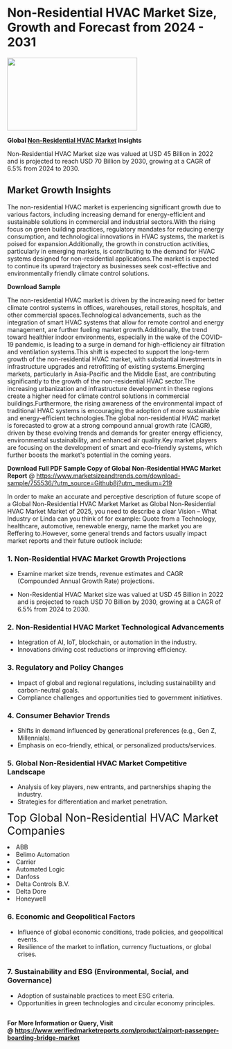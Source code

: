 <H1>Non-Residential HVAC Market Size, Growth and Forecast from 2024 - 2031</H1><img class="aligncenter size-medium wp-image-584254" src="https://thirdeyenews.in/wp-content/uploads/2024/09/Global-Market-Research-300x168.jpeg" alt="" width="300" height="168" /><p><strong>Global&nbsp;<a href="https://www.marketsizeandtrends.com/download-sample/755536/?utm_source=Github8j?utm_medium=219">Non-Residential HVAC Market</a> Insights</strong></p><p>Non-Residential HVAC Market size was valued at USD 45 Billion in 2022 and is projected to reach USD 70 Billion by 2030, growing at a CAGR of 6.5% from 2024 to 2030.</p><p><h2>Market Growth Insights</h2> <p>The non-residential HVAC market is experiencing significant growth due to various factors, including increasing demand for energy-efficient and sustainable solutions in commercial and industrial sectors.With the rising focus on green building practices, regulatory mandates for reducing energy consumption, and technological innovations in HVAC systems, the market is poised for expansion.Additionally, the growth in construction activities, particularly in emerging markets, is contributing to the demand for HVAC systems designed for non-residential applications.The market is expected to continue its upward trajectory as businesses seek cost-effective and environmentally friendly climate control solutions.</p> <p><strong>Download Sample</strong></p> <p>The non-residential HVAC market is driven by the increasing need for better climate control systems in offices, warehouses, retail stores, hospitals, and other commercial spaces.Technological advancements, such as the integration of smart HVAC systems that allow for remote control and energy management, are further fueling market growth.Additionally, the trend toward healthier indoor environments, especially in the wake of the COVID-19 pandemic, is leading to a surge in demand for high-efficiency air filtration and ventilation systems.This shift is expected to support the long-term growth of the non-residential HVAC market, with substantial investments in infrastructure upgrades and retrofitting of existing systems.Emerging markets, particularly in Asia-Pacific and the Middle East, are contributing significantly to the growth of the non-residential HVAC sector.The increasing urbanization and infrastructure development in these regions create a higher need for climate control solutions in commercial buildings.Furthermore, the rising awareness of the environmental impact of traditional HVAC systems is encouraging the adoption of more sustainable and energy-efficient technologies.The global non-residential HVAC market is forecasted to grow at a strong compound annual growth rate (CAGR), driven by these evolving trends and demands for greater energy efficiency, environmental sustainability, and enhanced air quality.Key market players are focusing on the development of smart and eco-friendly systems, which further boosts the market's potential in the coming years.</p> <p><span class=""><strong>Download Full PDF Sample Copy of Global Non-Residential HVAC Market Report</strong> @ <a href="https://www.marketsizeandtrends.com/download-sample/755536/?utm_source=Github8j?utm_medium=219" target="_blank">https://www.marketsizeandtrends.com/download-sample/755536/?utm_source=Github8j?utm_medium=219</a></span></p><p>In order to make an accurate and perceptive description of future scope of a Global&nbsp;Non-Residential HVAC Market Market as Global&nbsp;Non-Residential HVAC Market Market of 2025, you need to describe a clear Vision &ndash; What Industry or Linda can you think of for example: Quote from a Technology, healthcare, automotive, renewable energy, name the market you are Reffering to.However, some general trends and factors usually impact market reports and their future outlook include:</p><h3>1.&nbsp;<strong>Non-Residential HVAC Market Growth Projections</strong></h3><ul><li>Examine market size trends, revenue estimates and CAGR (Compounded Annual Growth Rate) projections.</li><li><p>Non-Residential HVAC Market size was valued at USD 45 Billion in 2022 and is projected to reach USD 70 Billion by 2030, growing at a CAGR of 6.5% from 2024 to 2030.</p></li></ul><h3>2.&nbsp;<strong>Non-Residential HVAC Market Technological Advancements</strong></h3><ul><li>Integration of AI, IoT, blockchain, or automation in the industry.</li><li>Innovations driving cost reductions or improving efficiency.</li></ul><h3>3.&nbsp;<strong>Regulatory and Policy Changes</strong></h3><ul><li>Impact of global and regional regulations, including sustainability and carbon-neutral goals.</li><li>Compliance challenges and opportunities tied to government initiatives.</li></ul><h3>4.&nbsp;<strong>Consumer Behavior Trends</strong></h3><ul><li>Shifts in demand influenced by generational preferences (e.g., Gen Z, Millennials).</li><li>Emphasis on eco-friendly, ethical, or personalized products/services.</li></ul><h3>5.&nbsp;<strong>Global Non-Residential HVAC Market Competitive Landscape</strong></h3><ul><li>Analysis of key players, new entrants, and partnerships shaping the industry.</li><li>Strategies for differentiation and market penetration.</li></ul><p data-pm-slice="1 1 []"><span style="color: inherit; font-family: inherit; font-size: 25px;">Top Global Non-Residential HVAC Market Companies</span></p><div class="" data-test-id=""><p><li>ABB</li><li> Belimo Automation</li><li> Carrier</li><li> Automated Logic</li><li> Danfoss</li><li> Delta Controls B.V.</li><li> Delta Dore</li><li> Honeywell</li></p></div><h3>6.&nbsp;<strong>Economic and Geopolitical Factors</strong></h3><ul><li>Influence of global economic conditions, trade policies, and geopolitical events.</li><li>Resilience of the market to inflation, currency fluctuations, or global crises.</li></ul><h3>7.&nbsp;<strong>Sustainability and ESG (Environmental, Social, and Governance)</strong></h3><ul><li>Adoption of sustainable practices to meet ESG criteria.</li><li>Opportunities in green technologies and circular economy principles.</li></ul><h2><strong style="font-size: 14px;">For More Information or Query, Visit @&nbsp;</strong><a style="background-color: #ffffff; font-size: 14px;" href="https://www.marketsizeandtrends.com/report/non-residential-hvac-market/" target="_blank">https://www.verifiedmarketreports.com/product/airport-passenger-boarding-bridge-market</a></h2>